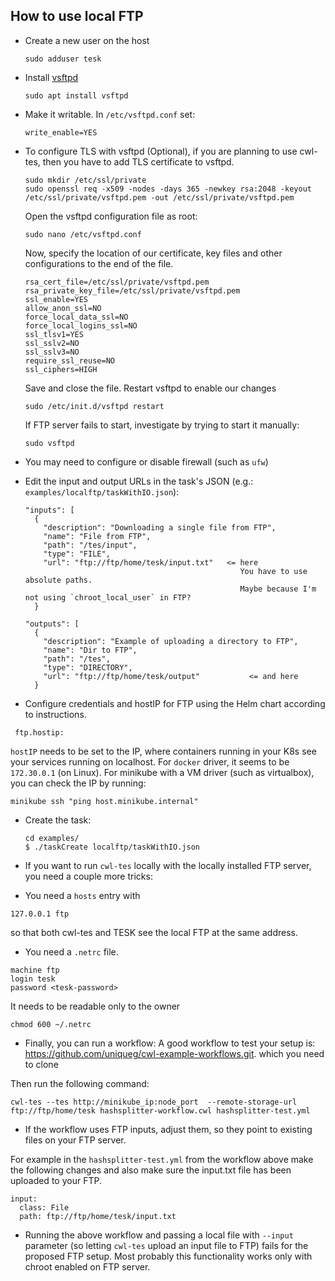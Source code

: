 How to use local FTP
--------------------

* Create a new user on the host

  ```
  sudo adduser tesk
  ```

* Install [vsftpd](https://help.ubuntu.com/lts/serverguide/ftp-server.html.en)

  ```
  sudo apt install vsftpd
  ```

* Make it writable. In `/etc/vsftpd.conf` set:

  ```
  write_enable=YES
  ```

* To configure TLS with vsftpd (Optional),
  if you are planning to use cwl-tes, then you have to add TLS certificate to vsftpd.
  ```
  sudo mkdir /etc/ssl/private
  sudo openssl req -x509 -nodes -days 365 -newkey rsa:2048 -keyout /etc/ssl/private/vsftpd.pem -out /etc/ssl/private/vsftpd.pem
  ```
  Open the vsftpd configuration file as root:
  ```
  sudo nano /etc/vsftpd.conf
  ```
  Now, specify the location of our certificate, key files and other configurations to the end of the file.
  ```
  rsa_cert_file=/etc/ssl/private/vsftpd.pem
  rsa_private_key_file=/etc/ssl/private/vsftpd.pem
  ssl_enable=YES
  allow_anon_ssl=NO
  force_local_data_ssl=NO
  force_local_logins_ssl=NO
  ssl_tlsv1=YES
  ssl_sslv2=NO
  ssl_sslv3=NO
  require_ssl_reuse=NO
  ssl_ciphers=HIGH
  ```
  Save and close the file.
   Restart vsftpd to enable our changes
   ```
   sudo /etc/init.d/vsftpd restart
   ```
  If FTP server fails to start, investigate by trying to start it manually:
  ```
  sudo vsftpd
  ```
* You may need to configure or disable firewall (such as `ufw`)
* Edit the input and output URLs in the task's JSON (e.g.: `examples/localftp/taskWithIO.json`):

  ```
  "inputs": [
    {
      "description": "Downloading a single file from FTP",
      "name": "File from FTP",
      "path": "/tes/input",
      "type": "FILE",
      "url": "ftp://ftp/home/tesk/input.txt"   <= here
                                                  You have to use absolute paths.
                                                  Maybe because I'm not using `chroot_local_user` in FTP?
    }

  "outputs": [
    {
      "description": "Example of uploading a directory to FTP",
      "name": "Dir to FTP",
      "path": "/tes",
      "type": "DIRECTORY",
      "url": "ftp://ftp/home/tesk/output"			<= and here
    }
  ```

* Configure credentials and hostIP for FTP using the Helm chart according to instructions.
```
 ftp.hostip:
```
`hostIP` needs to be set to the IP, where containers running in your K8s see your services running on localhost.
For `docker` driver, it seems to be `172.30.0.1` (on Linux). For minikube with a VM driver (such as virtualbox), you can check the IP by running:
```
minikube ssh "ping host.minikube.internal"
```


* Create the task:

  ```
  cd examples/
  $ ./taskCreate localftp/taskWithIO.json
  ```
* If you want to run `cwl-tes` locally with the locally installed FTP server, you need a couple more tricks:

- You need a `hosts` entry with
```
127.0.0.1 ftp
```
so that both cwl-tes and TESK see the local FTP at the same address.
- You need a `.netrc` file.   
```
machine ftp
login tesk
password <tesk-password>
```
It needs to be readable only to the owner
```
chmod 600 ~/.netrc
```
- Finally, you can run a workflow:
A good workflow to test your setup is: https://github.com/uniqueg/cwl-example-workflows.git.
which you need to clone

Then run the following command:
```
cwl-tes --tes http://minikube_ip:node_port  --remote-storage-url ftp://ftp/home/tesk hashsplitter-workflow.cwl hashsplitter-test.yml
```

- If the workflow uses FTP inputs, adjust them, so they point to existing files on your FTP server.

For example in the `hashsplitter-test.yml` from the workflow above make the following changes and also
make sure the input.txt file has been uploaded to your FTP.
```
input:
  class: File
  path: ftp://ftp/home/tesk/input.txt
```
- Running the above workflow and passing a local file with `--input` parameter (so letting `cwl-tes` upload an input file to FTP) fails for the proposed FTP setup. Most probably this functionality works only with chroot enabled on FTP server. 
